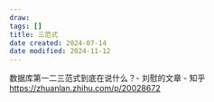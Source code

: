 ```yaml
---
draw:
tags: []
title: 三范式
date created: 2024-07-14
date modified: 2024-11-12
---
```


数据库第一二三范式到底在说什么？- 刘慰的文章 - 知乎  
https://zhuanlan.zhihu.com/p/20028672
